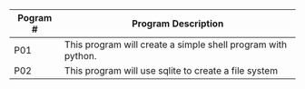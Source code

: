 
| Pogram # |  Program Description   |
|----------|------------------------|
|    P01   |This program will create a simple shell program with python.|           
|    P02   | This program will use sqlite to create a file system|

